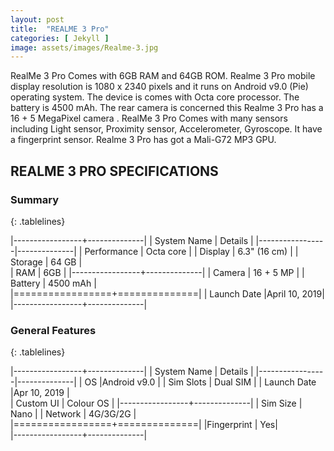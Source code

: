 ```yaml
---
layout: post
title:  "REALME 3 Pro"
categories: [ Jekyll ]
image: assets/images/Realme-3.jpg
---
```


RealMe 3 Pro Comes with 6GB RAM and 64GB ROM. Realme 3 Pro mobile display resolution is 1080 x 2340 pixels and it runs on Android v9.0 (Pie) operating system. The device is comes  with Octa core processor. The battery is 4500 mAh. The rear camera is concerned this Realme 3 Pro has a 16 + 5 MegaPixel camera . RealMe 3 Pro Comes with many sensors including Light sensor, Proximity sensor, Accelerometer, Gyroscope. It have a fingerprint sensor. Realme 3 Pro has got a Mali-G72 MP3 GPU.

## REALME 3 PRO SPECIFICATIONS

### Summary

{: .tablelines}

|-----------------+--------------|
| System Name     |      Details | 
|-----------------|--------------|
|  Performance    |  Octa core   | 
|  Display        | 6.3" (16 cm) |
| Storage         |     64 GB    |  
|  RAM            |  6GB         |
|-----------------+--------------|
|     Camera      | 16 + 5 MP    |
|     Battery     |    4500 mAh  |         
|=================+==============|
| Launch Date     |April 10, 2019|         
|-----------------+--------------|
 
 ### General Features
 
{: .tablelines}

|-----------------+--------------|
| System Name     |      Details | 
|-----------------|--------------|
|  OS             |Android v9.0  | 
|  Sim Slots      |  Dual SIM    |
| Launch Date     |Apr 10, 2019  |  
|  Custom UI      |  Colour OS   |
|-----------------+--------------|
|    Sim Size     | Nano         |
|     Network     |    4G/3G/2G  |         
|=================+==============|
|Fingerprint      |           Yes|         
|-----------------+--------------|


 
